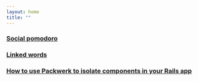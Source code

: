 ```yaml
---
layout: home
title: ""
---
```


### [Social pomodoro](/social-pomodoro)

### [Linked words](/linked-words)

### [How to use Packwerk to isolate components in your Rails app](/packwerk)
